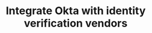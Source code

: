 ---
title: Integrate Okta with identity verification vendors
excerpt: How identity verification vendors can integrate with Okta
layout: Guides
sections:
 - main
---